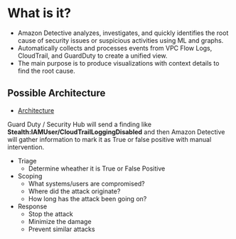# What is it?

- Amazon Detective analyzes, investigates, and quickly identifies the root cause of security issues or suspicious activities using ML and graphs.
- Automatically collects and processes events from VPC Flow Logs, CloudTrail, and GuardDuty to create a unified view.
- The main purpose is to produce visualizations with context details to find the root cause.


## Possible Architecture

- [Architecture](./possible_architecture.png)

Guard Duty / Security Hub will send a finding like **Stealth:IAMUser/CloudTrailLoggingDisabled** and then Amazon Detective will gather information to mark it as True or false positive with manual intervention.

- Triage
    - Determine wheather it is True or False Positive
- Scoping
    - What systems/users are compromised?
    - Where did the attack originate?
    - How long has the attack been going on?
- Response
    - Stop the attack
    - Minimize the damage
    - Prevent similar attacks
